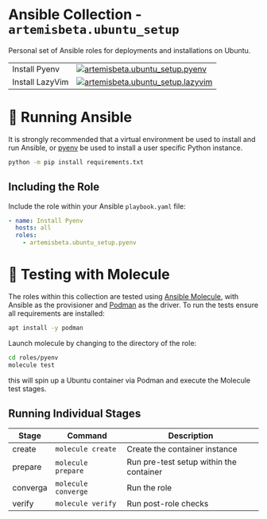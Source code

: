 # Ansible Collection - `artemisbeta.ubuntu_setup`

Personal set of Ansible roles for deployments and installations on Ubuntu.

|||
|-------|------|
|Install Pyenv|[![artemisbeta.ubuntu_setup.pyenv](https://github.com/artemis-beta/ansible-ubuntu-setup/actions/workflows/test_pyenv.yaml/badge.svg)](https://github.com/artemis-beta/ansible-ubuntu-setup/actions/workflows/test_pyenv.yaml)|
|Install LazyVim|[![artemisbeta.ubuntu_setup.lazyvim](https://github.com/artemis-beta/ansible-ubuntu-setup/actions/workflows/test_lazyvim.yaml/badge.svg)](https://github.com/artemis-beta/ansible-ubuntu-setup/actions/workflows/test_pyenv.yaml)|

# 🏃 Running Ansible

It is strongly recommended that a virtual environment be used to install and run Ansible, or [pyenv](https://github.com/pyenv/pyenv) be used to install a user specific Python instance.

```sh
python -m pip install requirements.txt
```

## Including the Role

Include the role within your Ansible `playbook.yaml` file:

```yaml
- name: Install Pyenv
  hosts: all
  roles:
    - artemisbeta.ubuntu_setup.pyenv
```

# 🧪 Testing with Molecule

The roles within this collection are tested using [Ansible Molecule](https://molecule.readthedocs.io/), with Ansible as the provisioner and [Podman](https://podman.io/) as the driver. To run the tests ensure all requirements are installed:

```sh
apt install -y podman
```

Launch molecule by changing to the directory of the role:

```sh
cd roles/pyenv
molecule test
```

this will spin up a Ubuntu container via Podman and execute the Molecule test stages.

## Running Individual Stages

|**Stage**|**Command**|**Description**|
|---------|-----------|---------------|
|create   | `molecule create`| Create the container instance|
|prepare  | `molecule prepare`| Run pre-test setup within the container|
|converga | `molecule converge`|Run the role|
|verify| `molecule verify` | Run post-role checks |

